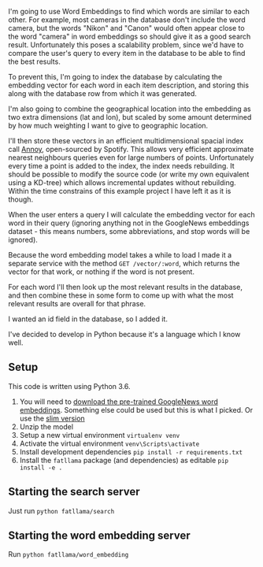 I'm going to use Word Embeddings to find which words are similar to each other. For example, most cameras in the database don't include the word camera, but the words "Nikon" and "Canon" would often appear close to the word "camera" in word embeddings so should give it as a good search result. Unfortunately this poses a scalability problem, since we'd have to compare the user's query to every item in the database to be able to find the best results.

To prevent this, I'm going to index the database by calculating the embedding vector for each word in each item description, and storing this along with the database row from which it was generated.

I'm also going to combine the geographical location into the embedding as two extra dimensions (lat and lon), but scaled by some amount determined by how much weighting I want to give to geographic location.

I'll then store these vectors in an efficient multidimensional spacial index call [Annoy](https://github.com/spotify/annoy), open-sourced by Spotify. This allows very efficient approximate nearest neighbours queries even for large numbers of points. Unfortunately every time a point is added to the index, the index needs rebuilding. It should be possible to modify the source code (or write my own equivalent using a KD-tree) which allows incremental updates without rebuilding. Within the time constrains of this example project I have left it as it is though.

When the user enters a query I will calculate the embedding vector for each word in their query (ignoring anything not in the GoogleNews embeddings dataset - this means numbers, some abbreviations, and stop words will be ignored).

Because the word embedding model takes a while to load I made it a separate service with the method `GET /vector/:word`, which returns the vector for that work, or nothing if the word is not present.

For each word I'll then look up the most relevant results in the database, and then combine these in some form to come up with what the most relevant results are overall for that phrase.

I wanted an id field in the database, so I added it.

I've decided to develop in Python because it's a language which I know well.

## Setup
This code is written using Python 3.6.
1. You will need to [download the pre-trained GoogleNews word embeddings](https://drive.google.com/file/d/0B7XkCwpI5KDYNlNUTTlSS21pQmM/edit). Something else could be used but this is what I picked.
Or use the [slim version](https://github.com/eyaler/word2vec-slim/blob/master/GoogleNews-vectors-negative300-SLIM.bin.gz)
2. Unzip the model
2. Setup a new virtual environment `virtualenv venv`
3. Activate the virtual environment `venv\Scripts\activate`
4. Install development dependencies `pip install -r requirements.txt`
5. Install the `fatllama` package (and dependencies) as editable `pip install -e .`

## Starting the search server
Just run
`python fatllama/search`

## Starting the word embedding server
Run
`python fatllama/word_embedding`